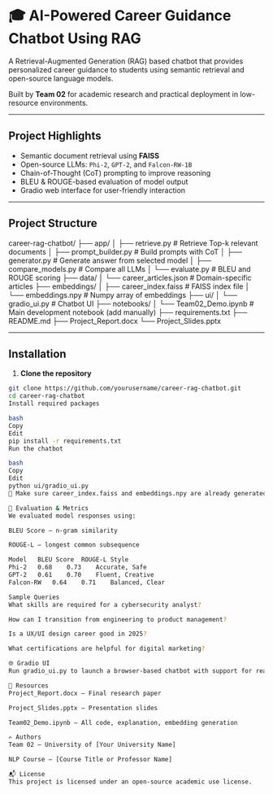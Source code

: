 # 🎓 AI-Powered Career Guidance Chatbot Using RAG

A Retrieval-Augmented Generation (RAG) based chatbot that provides personalized career guidance to students using semantic retrieval and open-source language models.

Built by **Team 02** for academic research and practical deployment in low-resource environments.

---

## Project Highlights

-  Semantic document retrieval using **FAISS**
-  Open-source LLMs: `Phi-2`, `GPT-2`, and `Falcon-RW-1B`
-  Chain-of-Thought (CoT) prompting to improve reasoning
-  BLEU & ROUGE-based evaluation of model output
-  Gradio web interface for user-friendly interaction

---

## Project Structure

career-rag-chatbot/
├── app/
│ ├── retrieve.py # Retrieve Top-k relevant documents
│ ├── prompt_builder.py # Build prompts with CoT
│ ├── generator.py # Generate answer from selected model
│ ├── compare_models.py # Compare all LLMs
│ └── evaluate.py # BLEU and ROUGE scoring
├── data/
│ └── career_articles.json # Domain-specific articles
├── embeddings/
│ ├── career_index.faiss # FAISS index file
│ └── embeddings.npy # Numpy array of embeddings
├── ui/
│ └── gradio_ui.py # Chatbot UI
├── notebooks/
│ └── Team02_Demo.ipynb # Main development notebook (add manually)
├── requirements.txt
├── README.md
├── Project_Report.docx
└── Project_Slides.pptx



---

##  Installation

1. **Clone the repository**

```bash
git clone https://github.com/yourusername/career-rag-chatbot.git
cd career-rag-chatbot
Install required packages

bash
Copy
Edit
pip install -r requirements.txt
Run the chatbot

bash
Copy
Edit
python ui/gradio_ui.py
📌 Make sure career_index.faiss and embeddings.npy are already generated using the notebook.

🔬 Evaluation & Metrics
We evaluated model responses using:

BLEU Score — n-gram similarity

ROUGE-L — longest common subsequence

Model	BLEU Score	ROUGE-L	Style
Phi-2	0.68	0.73	Accurate, Safe
GPT-2	0.61	0.70	Fluent, Creative
Falcon-RW	0.64	0.71	Balanced, Clear

Sample Queries
What skills are required for a cybersecurity analyst?

How can I transition from engineering to product management?

Is a UX/UI design career good in 2025?

What certifications are helpful for digital marketing?

🌐 Gradio UI
Run gradio_ui.py to launch a browser-based chatbot with support for real-time model inference and BLEU score evaluation.

📄 Resources
Project_Report.docx — Final research paper

Project_Slides.pptx — Presentation slides

Team02_Demo.ipynb — All code, explanation, embedding generation

✍️ Authors
Team 02 – University of [Your University Name]

NLP Course – [Course Title or Professor Name]

📬 License
This project is licensed under an open-source academic use license.

